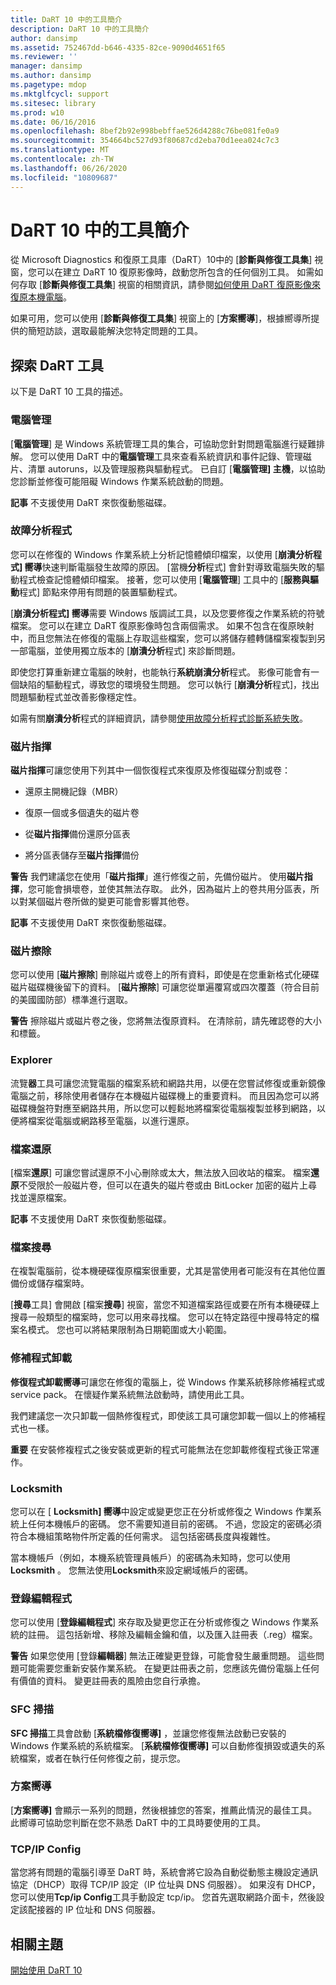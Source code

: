 ```yaml
---
title: DaRT 10 中的工具簡介
description: DaRT 10 中的工具簡介
author: dansimp
ms.assetid: 752467dd-b646-4335-82ce-9090d4651f65
ms.reviewer: ''
manager: dansimp
ms.author: dansimp
ms.pagetype: mdop
ms.mktglfcycl: support
ms.sitesec: library
ms.prod: w10
ms.date: 06/16/2016
ms.openlocfilehash: 8bef2b92e998bebffae526d4288c76be081fe0a9
ms.sourcegitcommit: 354664bc527d93f80687cd2eba70d1eea024c7c3
ms.translationtype: MT
ms.contentlocale: zh-TW
ms.lasthandoff: 06/26/2020
ms.locfileid: "10809687"
---
```

# DaRT 10 中的工具簡介


從 Microsoft Diagnostics 和復原工具庫（DaRT）10中的 [**診斷與修復工具集**] 視窗，您可以在建立 DaRT 10 復原影像時，啟動您所包含的任何個別工具。 如需如何存取 [**診斷與修復工具集**] 視窗的相關資訊，請參閱[如何使用 DaRT 復原影像來復原本機電腦](how-to-recover-local-computers-by-using-the-dart-recovery-image-dart-10.md)。

如果可用，您可以使用 [**診斷與修復工具集**] 視窗上的 [**方案嚮導**]，根據嚮導所提供的簡短訪談，選取最能解決您特定問題的工具。

## 探索 DaRT 工具


以下是 DaRT 10 工具的描述。

### 電腦管理

[**電腦管理**] 是 Windows 系統管理工具的集合，可協助您針對問題電腦進行疑難排解。 您可以使用 DaRT 中的**電腦管理**工具來查看系統資訊和事件記錄、管理磁片、清單 autoruns，以及管理服務與驅動程式。 已自訂 [**電腦管理] 主機**，以協助您診斷並修復可能阻礙 Windows 作業系統啟動的問題。

**記事** 不支援使用 DaRT 來恢復動態磁碟。

 

### 故障分析程式

您可以在修復的 Windows 作業系統上分析記憶體傾印檔案，以使用 [**崩潰分析程式] 嚮導**快速判斷電腦發生故障的原因。 [當機**分析**程式] 會針對導致電腦失敗的驅動程式檢查記憶體傾印檔案。 接著，您可以使用 [**電腦管理**] 工具中的 [**服務與驅動**程式] 節點來停用有問題的裝置驅動程式。

[**崩潰分析程式] 嚮導**需要 Windows 版調試工具，以及您要修復之作業系統的符號檔案。 您可以在建立 DaRT 復原影像時包含兩個需求。 如果不包含在復原映射中，而且您無法在修復的電腦上存取這些檔案，您可以將儲存體轉儲檔案複製到另一部電腦，並使用獨立版本的 [**崩潰分析**程式] 來診斷問題。

即使您打算重新建立電腦的映射，也能執行**系統崩潰分析**程式。 影像可能會有一個缺陷的驅動程式，導致您的環境發生問題。 您可以執行 [**崩潰分析**程式]，找出問題驅動程式並改善影像穩定性。

如需有關**崩潰分析**程式的詳細資訊，請參閱[使用故障分析程式診斷系統失敗](diagnosing-system-failures-with-crash-analyzer-dart-10.md)。

### 磁片指揮

**磁片指揮**可讓您使用下列其中一個恢復程式來復原及修復磁碟分割或卷：

-   還原主開機記錄（MBR）

-   復原一個或多個遺失的磁片卷

-   從**磁片指揮**備份還原分區表

-   將分區表儲存至**磁片指揮**備份

**警告** 我們建議您在使用「**磁片指揮**」進行修復之前，先備份磁片。 使用**磁片指揮**，您可能會損壞卷，並使其無法存取。 此外，因為磁片上的卷共用分區表，所以對某個磁片卷所做的變更可能會影響其他卷。

 

**記事** 不支援使用 DaRT 來恢復動態磁碟。

 

### 磁片擦除

您可以使用 [**磁片擦除**] 刪除磁片或卷上的所有資料，即使是在您重新格式化硬碟磁片磁碟機後留下的資料。 [**磁片擦除**] 可讓您從單遍覆寫或四次覆蓋（符合目前的美國國防部）標準進行選取。

**警告** 擦除磁片或磁片卷之後，您將無法復原資料。 在清除前，請先確認卷的大小和標籤。

 

### Explorer

流覽**器**工具可讓您流覽電腦的檔案系統和網路共用，以便在您嘗試修復或重新鏡像電腦之前，移除使用者儲存在本機磁片磁碟機上的重要資料。 而且因為您可以將磁碟機盤符對應至網路共用，所以您可以輕鬆地將檔案從電腦複製並移到網路，以便將檔案從電腦或網路移至電腦，以進行還原。

### 檔案還原

[檔案**還原**] 可讓您嘗試還原不小心刪除或太大，無法放入回收站的檔案。 檔案**還原**不受限於一般磁片卷，但可以在遺失的磁片卷或由 BitLocker 加密的磁片上尋找並還原檔案。

**記事** 不支援使用 DaRT 來恢復動態磁碟。

 

### 檔案搜尋

在複製電腦前，從本機硬碟復原檔案很重要，尤其是當使用者可能沒有在其他位置備份或儲存檔案時。

[**搜尋**工具] 會開啟 [檔案**搜尋**] 視窗，當您不知道檔案路徑或要在所有本機硬碟上搜尋一般類型的檔案時，您可以用來尋找檔。 您可以在特定路徑中搜尋特定的檔案名模式。 您也可以將結果限制為日期範圍或大小範圍。

### 修補程式卸載

**修復程式卸載嚮導**可讓您在修復的電腦上，從 Windows 作業系統移除修補程式或 service pack。 在懷疑作業系統無法啟動時，請使用此工具。

我們建議您一次只卸載一個熱修復程式，即使該工具可讓您卸載一個以上的修補程式也一樣。

**重要** 在安裝修複程式之後安裝或更新的程式可能無法在您卸載修復程式後正常運作。

 

### Locksmith

您可以在 [ **Locksmith] 嚮導**中設定或變更您正在分析或修復之 Windows 作業系統上任何本機帳戶的密碼。 您不需要知道目前的密碼。 不過，您設定的密碼必須符合本機組策略物件所定義的任何需求。 這包括密碼長度與複雜性。

當本機帳戶（例如，本機系統管理員帳戶）的密碼為未知時，您可以使用**Locksmith** 。 您無法使用**Locksmith**來設定網域帳戶的密碼。

### 登錄編輯程式

您可以使用 [**登錄編輯程式**] 來存取及變更您正在分析或修復之 Windows 作業系統的註冊。 這包括新增、移除及編輯金鑰和值，以及匯入註冊表（.reg）檔案。

**警告** 如果您使用 [登錄**編輯器**] 無法正確變更登錄，可能會發生嚴重問題。 這些問題可能需要您重新安裝作業系統。 在變更註冊表之前，您應該先備份電腦上任何有價值的資料。 變更註冊表的風險由您自行承擔。

 

### SFC 掃描

**SFC 掃描**工具會啟動 [**系統檔修復嚮導]** ，並讓您修復無法啟動已安裝的 Windows 作業系統的系統檔案。 [**系統檔修復嚮導]** 可以自動修復損毀或遺失的系統檔案，或者在執行任何修復之前，提示您。

### 方案嚮導

[**方案嚮導]** 會顯示一系列的問題，然後根據您的答案，推薦此情況的最佳工具。 此嚮導可協助您判斷在您不熟悉 DaRT 中的工具時要使用的工具。

### TCP/IP Config

當您將有問題的電腦引導至 DaRT 時，系統會將它設為自動從動態主機設定通訊協定（DHCP）取得 TCP/IP 設定（IP 位址與 DNS 伺服器）。 如果沒有 DHCP，您可以使用**Tcp/ip Config**工具手動設定 tcp/ip。 您首先選取網路介面卡，然後設定該配接器的 IP 位址和 DNS 伺服器。

## 相關主題


[開始使用 DaRT 10](getting-started-with-dart-10.md)

 

 





